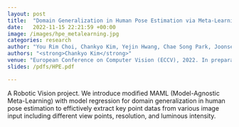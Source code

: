 ```yaml
---
layout: post
title:  "Domain Generalization in Human Pose Estimation via Meta-Learning"
date:   2022-11-15 22:21:59 +00:00
image: /images/hpe_metalearning.jpg
categories: research
author: "You Rim Choi, Chankyo Kim, Yejin Hwang, Chae Song Park, Joonseok Lee"
authors: "<strong>Chankyo Kim</strong>"
venue: "European Conference on Computer Vision (ECCV), 2022. In preparation"
slides: /pdfs/HPE.pdf

---
```


A Robotic Vision project. We introduce modified MAML (Model-Agnostic Meta-Learning) with model regression for domain generalization in human pose estimation to effictively extract key point datas from various image input including different view points, resolution, and luminous intensity.
